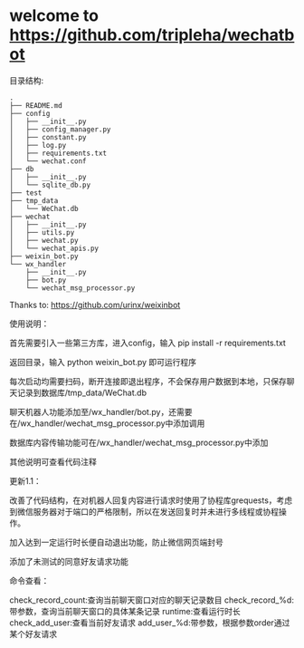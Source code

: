 # welcome to https://github.com/tripleha/wechatbot

目录结构:
```
.
├── README.md
├── config
│   ├── __init__.py
│   ├── config_manager.py
│   ├── constant.py
│   ├── log.py
│   ├── requirements.txt
│   └── wechat.conf
├── db
│   ├── __init__.py
│   └── sqlite_db.py
├── test
├── tmp_data
│   └── WeChat.db
├── wechat
│   ├── __init__.py
│   ├── utils.py
│   ├── wechat.py
│   └── wechat_apis.py
├── weixin_bot.py
└── wx_handler
    ├── __init__.py
    ├── bot.py
    └── wechat_msg_processor.py
```

Thanks to: 
https://github.com/urinx/weixinbot

使用说明：

首先需要引入一些第三方库，进入config，输入 pip install -r requirements.txt

返回目录，输入 python weixin_bot.py 即可运行程序

每次启动均需要扫码，断开连接即退出程序，不会保存用户数据到本地，只保存聊天记录到数据库/tmp_data/WeChat.db

聊天机器人功能添加至/wx_handler/bot.py，还需要在/wx_handler/wechat_msg_processor.py中添加调用

数据库内容传输功能可在/wx_handler/wechat_msg_processor.py中添加

其他说明可查看代码注释

更新1.1：

改善了代码结构，在对机器人回复内容进行请求时使用了协程库grequests，考虑到微信服务器对于端口的严格限制，所以在发送回复时并未进行多线程或协程操作。

加入达到一定运行时长便自动退出功能，防止微信网页端封号

添加了未测试的同意好友请求功能

命令查看：

check_record_count:查询当前聊天窗口对应的聊天记录数目
check_record_%d:带参数，查询当前聊天窗口的具体某条记录
runtime:查看运行时长
check_add_user:查看当前好友请求
add_user_%d:带参数，根据参数order通过某个好友请求
